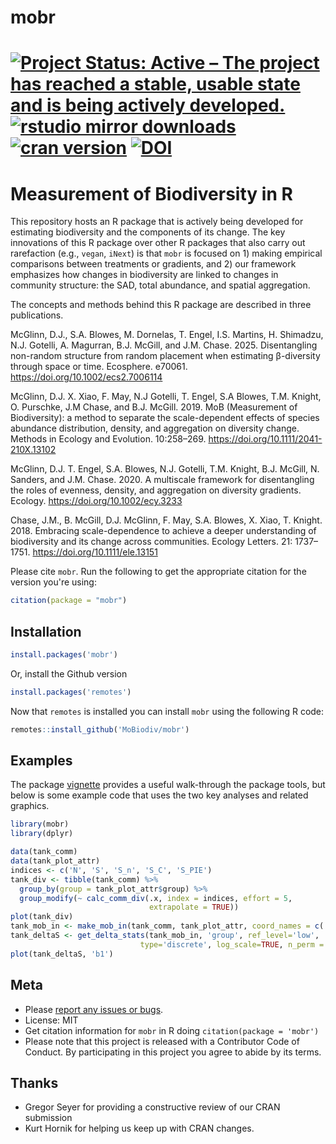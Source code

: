 # mobr
[![Project Status: Active – The project has reached a stable, usable state and is being actively developed.](https://www.repostatus.org/badges/latest/active.svg)](https://www.repostatus.org/#active)
[![rstudio mirror downloads](https://cranlogs.r-pkg.org/badges/mobr)](https://github.com/r-hub/cranlogs.app)
[![cran version](https://www.r-pkg.org/badges/version/mobr)](https://cran.r-project.org/package=mobr)
[![DOI](https://zenodo.org/badge/DOI/10.5281/zenodo.4014111.svg)](https://doi.org/10.5281/zenodo.4014111)
============

# Measurement of Biodiversity in R 

This repository hosts an R package that is actively being developed for 
estimating biodiversity and the components of its change. The key innovations of
this R package over other R packages that also carry out rarefaction (e.g.,
`vegan`, `iNext`) is that `mobr` is focused on 1) making empirical comparisons between 
treatments or gradients, and 2) our framework emphasizes how changes in 
biodiversity are linked to changes in community structure: the SAD, total
abundance, and spatial aggregation. 

The concepts and methods behind this R package are described in three publications.

McGlinn, D.J., S.A. Blowes, M. Dornelas, T. Engel, I.S. Martins, H. Shimadzu,  N.J. Gotelli,  A. Magurran,  B.J. McGill,  and J.M. Chase. 2025. Disentangling non-random structure from random placement when estimating β-diversity through space or time. Ecosphere. e70061. https://doi.org/10.1002/ecs2.7006114


McGlinn, D.J. X. Xiao, F. May, N.J Gotelli, T. Engel, S.A Blowes, T.M. Knight, O. Purschke, J.M Chase, and B.J. McGill. 2019. MoB (Measurement of Biodiversity): a method to separate the scale-dependent effects of species abundance distribution, density, and aggregation on diversity change. Methods in Ecology and Evolution. 10:258–269. https://doi.org/10.1111/2041-210X.13102

McGlinn, D.J. T. Engel, S.A. Blowes, N.J. Gotelli, T.M. Knight, B.J. McGill, N. Sanders, and J.M. Chase. 2020. A multiscale framework for disentangling the roles of evenness, density, and aggregation on diversity gradients. Ecology. https://doi.org/10.1002/ecy.3233

Chase, J.M., B. McGill, D.J. McGlinn, F. May, S.A. Blowes, X. Xiao, T. Knight. 2018. Embracing scale-dependence to achieve a deeper understanding of biodiversity and its change across communities. Ecology Letters. 21: 1737–1751. https://doi.org/10.1111/ele.13151 

Please cite `mobr`. Run the following to get the appropriate citation for the version you're using:

```r
citation(package = "mobr")
```

## Installation

```r
install.packages('mobr')
```

Or, install the Github version

```r
install.packages('remotes')
```

Now that `remotes` is installed you can install `mobr` using the following R code:

```r
remotes::install_github('MoBiodiv/mobr')
```

## Examples

The package [vignette](https://github.com/MoBiodiv/mobr/blob/master/vignettes/mobr_intro.pdf)
provides a useful walk-through the package tools, but below is some example code
that uses the two key analyses and related graphics. 

```r
library(mobr)
library(dplyr)

data(tank_comm)
data(tank_plot_attr)
indices <- c('N', 'S', 'S_n', 'S_C', 'S_PIE')
tank_div <- tibble(tank_comm) %>% 
  group_by(group = tank_plot_attr$group) %>% 
  group_modify(~ calc_comm_div(.x, index = indices, effort = 5,
                               extrapolate = TRUE))
plot(tank_div)
tank_mob_in <- make_mob_in(tank_comm, tank_plot_attr, coord_names = c('x', 'y'))
tank_deltaS <- get_delta_stats(tank_mob_in, 'group', ref_level='low',
                             type='discrete', log_scale=TRUE, n_perm = 5)
plot(tank_deltaS, 'b1')
```

## Meta

* Please [report any issues or bugs](https://github.com/mobiodiv/mobr).
* License: MIT
* Get citation information for `mobr` in R doing `citation(package = 'mobr')`
* Please note that this project is released with a Contributor Code of Conduct. By participating in this project you agree to abide by its terms.

## Thanks

* Gregor Seyer for providing a constructive review of our CRAN submission
* Kurt Hornik for helping us keep up with CRAN changes. 
